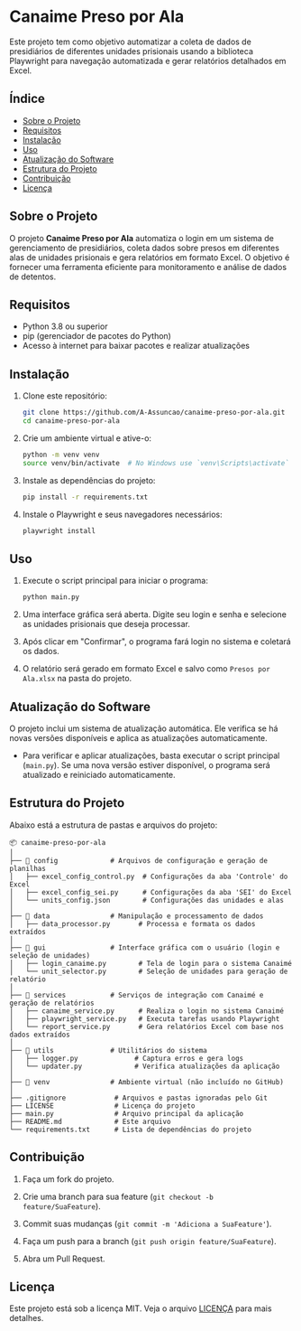 # Canaime Preso por Ala

Este projeto tem como objetivo automatizar a coleta de dados de presidiários de diferentes unidades prisionais usando a biblioteca Playwright para navegação automatizada e gerar relatórios detalhados em Excel.

## Índice

- [Sobre o Projeto](#sobre-o-projeto)
- [Requisitos](#requisitos)
- [Instalação](#instalação)
- [Uso](#uso)
- [Atualização do Software](#atualização-do-software)
- [Estrutura do Projeto](#estrutura-do-projeto)
- [Contribuição](#contribuição)
- [Licença](#licença)

## Sobre o Projeto

O projeto **Canaime Preso por Ala** automatiza o login em um sistema de gerenciamento de presidiários, coleta dados sobre presos em diferentes alas de unidades prisionais e gera relatórios em formato Excel. O objetivo é fornecer uma ferramenta eficiente para monitoramento e análise de dados de detentos.

## Requisitos

- Python 3.8 ou superior
- pip (gerenciador de pacotes do Python)
- Acesso à internet para baixar pacotes e realizar atualizações

## Instalação

1. Clone este repositório:

    ```bash
    git clone https://github.com/A-Assuncao/canaime-preso-por-ala.git
    cd canaime-preso-por-ala
    ```

2. Crie um ambiente virtual e ative-o:

    ```bash
    python -m venv venv
    source venv/bin/activate  # No Windows use `venv\Scripts\activate`
    ```

3. Instale as dependências do projeto:

    ```bash
    pip install -r requirements.txt
    ```

4. Instale o Playwright e seus navegadores necessários:

    ```bash
    playwright install
    ```

## Uso

1. Execute o script principal para iniciar o programa:

    ```bash
    python main.py
    ```

2. Uma interface gráfica será aberta. Digite seu login e senha e selecione as unidades prisionais que deseja processar.

3. Após clicar em "Confirmar", o programa fará login no sistema e coletará os dados.

4. O relatório será gerado em formato Excel e salvo como `Presos por Ala.xlsx` na pasta do projeto.

## Atualização do Software

O projeto inclui um sistema de atualização automática. Ele verifica se há novas versões disponíveis e aplica as atualizações automaticamente.

- Para verificar e aplicar atualizações, basta executar o script principal (`main.py`). Se uma nova versão estiver disponível, o programa será atualizado e reiniciado automaticamente.

## Estrutura do Projeto

Abaixo está a estrutura de pastas e arquivos do projeto:

```
📦 canaime-preso-por-ala
│
├── 📂 config             # Arquivos de configuração e geração de planilhas
│   ├── excel_config_control.py  # Configurações da aba 'Controle' do Excel
│   ├── excel_config_sei.py      # Configurações da aba 'SEI' do Excel
│   └── units_config.json        # Configurações das unidades e alas
│
├── 📂 data               # Manipulação e processamento de dados
│   ├── data_processor.py       # Processa e formata os dados extraídos
│
├── 📂 gui                # Interface gráfica com o usuário (login e seleção de unidades)
│   ├── login_canaime.py        # Tela de login para o sistema Canaimé
│   └── unit_selector.py        # Seleção de unidades para geração de relatório
│
├── 📂 services           # Serviços de integração com Canaimé e geração de relatórios
│   ├── canaime_service.py      # Realiza o login no sistema Canaimé
│   ├── playwright_service.py   # Executa tarefas usando Playwright
│   └── report_service.py       # Gera relatórios Excel com base nos dados extraídos
│
├── 📂 utils              # Utilitários do sistema
│   ├── logger.py              # Captura erros e gera logs
│   └── updater.py             # Verifica atualizações da aplicação
│
├── 📂 venv               # Ambiente virtual (não incluído no GitHub)
│
├── .gitignore            # Arquivos e pastas ignoradas pelo Git
├── LICENSE               # Licença do projeto
├── main.py               # Arquivo principal da aplicação
├── README.md             # Este arquivo
└── requirements.txt      # Lista de dependências do projeto
```

## Contribuição

1. Faça um fork do projeto.

2. Crie uma branch para sua feature (`git checkout -b feature/SuaFeature`).

3. Commit suas mudanças (`git commit -m 'Adiciona a SuaFeature'`).

4. Faça um push para a branch (`git push origin feature/SuaFeature`).

5. Abra um Pull Request.

## Licença

Este projeto está sob a licença MIT. Veja o arquivo [LICENÇA](LICENSE) para mais detalhes.
